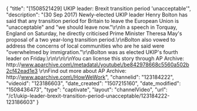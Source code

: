 {
    "title": "[1508521429] UKIP leader: Brexit transition period 'unacceptable'",
    "description": "(30 Sep 2017) Newly-elected UKIP leader Henry Bolton has said that any transition period for Britain to leave the European Union is \"unacceptable\" and \"we should leave now.\"\r\nIn a speech in Torquay, England on Saturday, he directly criticised Prime Minister Theresa May's proposal of a two year-long transition period.\r\nBolton also vowed to address the concerns of local communities who are he said were \"overwhelmed by immigration.\"\r\nBolton was as elected UKIP's fourth leader on Friday.\r\n\r\n\r\nYou can license this story through AP Archive: http:\/\/www.aparchive.com\/metadata\/youtube\/be842978668c5560a502b2cf42ead1e3 \r\nFind out more about AP Archive: http:\/\/www.aparchive.com\/HowWeWork",
    "channelid": "123184222",
    "videoid": "123186603",
    "date_created": "1507215160",
    "date_modified": "1508436473",
    "type": "captivate",
    "layout": "channelVideo",
    "url": "\/c1\/ukip-leader-brexit-transition-period-unacceptable\/123184222-123186603"
}